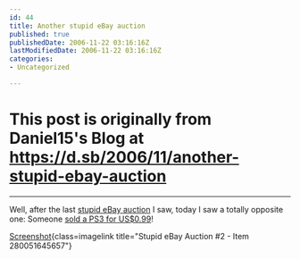 ```yaml
---
id: 44
title: Another stupid eBay auction
published: true
publishedDate: 2006-11-22 03:16:16Z
lastModifiedDate: 2006-11-22 03:16:16Z
categories:
- Uncategorized

---
```


# This post is originally from Daniel15's Blog at https://d.sb/2006/11/another-stupid-ebay-auction

---

Well, after the last [stupid eBay auction](http://www.daniel15.com/blog/2006/11/21/stupidest-ebay-auction-ever/) I saw, today I saw a totally opposite one: Someone [sold a PS3 for US$0.99](http://cgi.ebay.com.au/Playstation-3-PS3-60-GB-Console-Free-2yr-WARRANTY_W0QQitemZ280051645657QQihZ018QQcategoryZ62054QQrdZ1QQcmdZViewItem)!

[Screenshot](http://www.daniel15.com/blog/wp-content/uploads/2006/11/stupid-ebay-2.png){class=imagelink title="Stupid eBay Auction #2 - Item 280051645657"}


